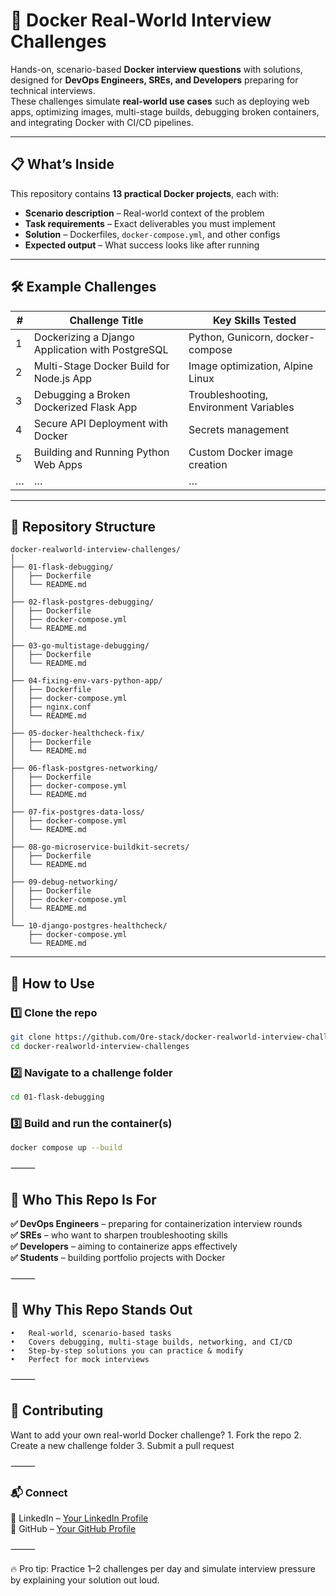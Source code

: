# 🚀 Docker Real-World Interview Challenges  

Hands-on, scenario-based **Docker interview questions** with solutions, designed for **DevOps Engineers, SREs, and Developers** preparing for technical interviews.  
These challenges simulate **real-world use cases** such as deploying web apps, optimizing images, multi-stage builds, debugging broken containers, and integrating Docker with CI/CD pipelines.  

---

## 📋 What’s Inside  

This repository contains **13 practical Docker projects**, each with:  
- **Scenario description** – Real-world context of the problem  
- **Task requirements** – Exact deliverables you must implement  
- **Solution** – Dockerfiles, `docker-compose.yml`, and other configs  
- **Expected output** – What success looks like after running  

---

## 🛠 Example Challenges  

| # | Challenge Title | Key Skills Tested |
|---|----------------|-------------------|
| 1 | Dockerizing a Django Application with PostgreSQL | Python, Gunicorn, docker-compose |
| 2 | Multi-Stage Docker Build for Node.js App | Image optimization, Alpine Linux |
| 3 | Debugging a Broken Dockerized Flask App | Troubleshooting, Environment Variables |
| 4 | Secure API Deployment with Docker | Secrets management |
| 5 | Building and Running Python Web Apps | Custom Docker image creation |
| … | … | … |

---

## 📂 Repository Structure  
```
docker-realworld-interview-challenges/
│
├── 01-flask-debugging/
│   ├── Dockerfile
│   └── README.md
│
├── 02-flask-postgres-debugging/
│   ├── Dockerfile
│   ├── docker-compose.yml
│   └── README.md
│
├── 03-go-multistage-debugging/
│   ├── Dockerfile
│   └── README.md
│
├── 04-fixing-env-vars-python-app/
│   ├── Dockerfile
│   ├── docker-compose.yml
│   ├── nginx.conf
│   └── README.md
│
├── 05-docker-healthcheck-fix/
│   ├── Dockerfile
│   └── README.md
│
├── 06-flask-postgres-networking/
│   ├── Dockerfile
│   ├── docker-compose.yml
│   └── README.md
│
├── 07-fix-postgres-data-loss/
│   ├── docker-compose.yml
│   └── README.md
│
├── 08-go-microservice-buildkit-secrets/
│   ├── Dockerfile
│   └── README.md
│
├── 09-debug-networking/
│   ├── Dockerfile
│   ├── docker-compose.yml
│   └── README.md
│
└── 10-django-postgres-healthcheck/
    ├── docker-compose.yml
    └── README.md
```


---

## 🚦 How to Use  

### 1️⃣ Clone the repo  
```bash
git clone https://github.com/Ore-stack/docker-realworld-interview-challenges.git
cd docker-realworld-interview-challenges
```

### 2️⃣ Navigate to a challenge folder

```bash
cd 01-flask-debugging
```

### 3️⃣ Build and run the container(s)

```bash
docker compose up --build
```


⸻

##  🎯 Who This Repo Is For

**✅ DevOps Engineers** – preparing for containerization interview rounds  
**✅ SREs** – who want to sharpen troubleshooting skills  
**✅ Developers** – aiming to containerize apps effectively  
**✅ Students** – building portfolio projects with Docker  

⸻

## 📌 Why This Repo Stands Out
	•	Real-world, scenario-based tasks
	•	Covers debugging, multi-stage builds, networking, and CI/CD
	•	Step-by-step solutions you can practice & modify
	•	Perfect for mock interviews

⸻

## 🤝 Contributing

Want to add your own real-world Docker challenge?
	1.	Fork the repo
	2.	Create a new challenge folder
	3.	Submit a pull request

⸻

### 📬 Connect

💼 LinkedIn – [Your LinkedIn Profile](https://www.linkedin.com/in/oreoluwa-osinowo-98715627b)  
🐙 GitHub – [Your GitHub Profile](https://github.com/Ore-stack)

⸻

🔥 Pro tip: Practice 1–2 challenges per day and simulate interview pressure by explaining your solution out loud.

